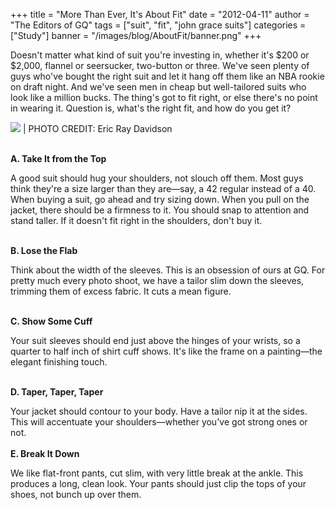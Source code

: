+++
title = "More Than Ever, It's About Fit"
date = "2012-04-11"
author = "The Editors of GQ"
tags = ["suit", "fit", "john grace suits"]
categories = ["Study"]
banner = "/images/blog/AboutFit/banner.png"
+++

Doesn't matter what kind of suit you're investing in, whether it's $200 or $2,000, flannel or seersucker, two-button or three. We've seen plenty of guys who've bought the right suit and let it hang off them like an NBA rookie on draft night. And we've seen men in cheap but well-tailored suits who look like a million bucks. The thing's got to fit right, or else there's no point in wearing it. Question is, what's the right fit, and how do you get it?

<img src="/JohnGraceSuits/images/blog/AboutFit/banner.png" class="img-fill"></img>
| PHOTO CREDIT: Eric Ray Davidson
</br></br>

__A. Take It from the Top__

A good suit should hug your shoulders, not slouch off them. Most guys think they're a size larger than they are—say, a 42 regular instead of a 40. When buying a suit, go ahead and try sizing down. When you pull on the jacket, there should be a firmness to it. You should snap to attention and stand taller. If it doesn't fit right in the shoulders, don't buy it.
</br></br>

__B. Lose the Flab__

Think about the width of the sleeves. This is an obsession of ours at GQ. For pretty much every photo shoot, we have a tailor slim down the sleeves, trimming them of excess fabric. It cuts a mean figure.
 </br></br>

__C. Show Some Cuff__

Your suit sleeves should end just above the hinges of your wrists, so a quarter to half inch of shirt cuff shows. It's like the frame on a painting—the elegant finishing touch.
 </br></br>

__D. Taper, Taper, Taper__

Your jacket should contour to your body. Have a tailor nip it at the sides. This will accentuate your shoulders—whether you've got strong ones or not.
 </br>
</br>
__E. Break It Down__

We like flat-front pants, cut slim, with very little break at the ankle. This produces a long, clean look. Your pants should just clip the tops of your shoes, not bunch up over them.
